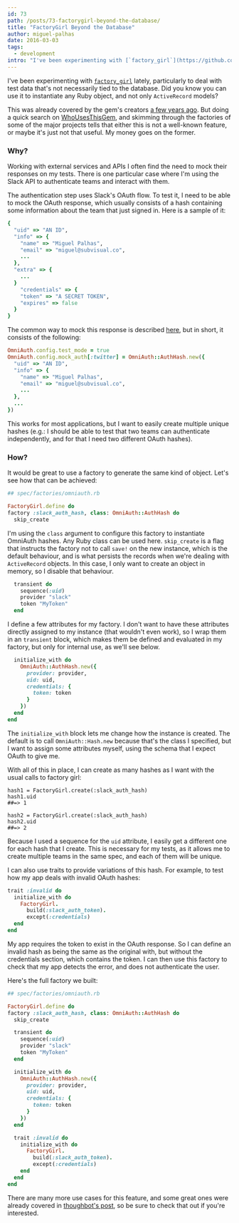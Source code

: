 ```yaml
---
id: 73
path: /posts/73-factorygirl-beyond-the-database/
title: "FactoryGirl Beyond the Database"
author: miguel-palhas
date: 2016-03-03
tags:
  - development
intro: "I've been experimenting with [`factory_girl`](https://github.com/thoughtbot/factory_girl) lately, particularly to deal with test data that's not necessarily tied to the database. Did you know you can use it to instantiate any Ruby object, and not only `ActiveRecord` models?"
---
```


I've been experimenting with [`factory_girl`](https://github.com/thoughtbot/factory_girl) lately, particularly to deal with test data that's not necessarily tied to the database. Did you know you can use it to instantiate any Ruby object, and not only `ActiveRecord` models?

This was already covered by the gem's creators [a few years ago](https://robots.thoughtbot.com/mind-bending-factories). But doing a quick search on [WhoUsesThisGem](http://whousesthisgem.com/gems/factory_girl), and skimming through the factories of some of the major projects tells that either this is not a well-known feature, or maybe it's just not that useful. My money goes on the former.

### Why?

Working with external services and APIs I often find the need to mock their responses on my tests. There is one particular case where I'm using the Slack API to authenticate teams and interact with them.

The authentication step uses Slack's OAuth flow. To test it, I need to be able to mock the OAuth response, which usually consists of a hash containing some information about the team that just signed in. Here is a sample of it:

```ruby
{
  "uid" => "AN ID",
  "info" => {
    "name" => "Miguel Palhas",
    "email" => "miguel@subvisual.co",
    ...
  },
  "extra" => {
    ...
  }
    "credentials" => {
    "token" => "A SECRET TOKEN",
    "expires" => false
  }
}
```

The common way to mock this response is described [here](https://github.com/intridea/omniauth/wiki/Integration-Testing), but in short, it consists of the following:

```ruby
OmniAuth.config.test_mode = true
OmniAuth.config.mock_auth[:twitter] = OmniAuth::AuthHash.new({
  "uid" => "AN ID",
  "info" => {
    "name" => "Miguel Palhas",
    "email" => "miguel@subvisual.co",
    ...
  },
  ...
})
```

This works for most applications, but I want to easily create multiple unique hashes (e.g.: I should be able to test that two teams can authenticate independently, and for that I need two different OAuth hashes).

### How?

It would be great to use a factory to generate the same kind of object. Let's see how that can be achieved:

```ruby
## spec/factories/omniauth.rb

FactoryGirl.define do
factory :slack_auth_hash, class: OmniAuth::AuthHash do
  skip_create
```

I'm using the `class` argument to configure this factory to instantiate OmniAuth hashes. Any Ruby class can be used here.
`skip_create` is a flag that instructs the factory not to call `save!` on the new instance, which is the default behaviour, and is what persists the records when we're dealing with `ActiveRecord` objects. In this case, I only want to create an object in memory, so I disable that behaviour.

```ruby
  transient do
    sequence(:uid)
    provider "slack"
    token "MyToken"
  end
```

I define a few attributes for my factory. I don't want to have these attributes directly assigned to my instance (that wouldn't even work), so I wrap them in an `transient` block, which makes them be defined and evaluated in my factory, but only for internal use, as we'll see below.

```ruby
  initialize_with do
    OmniAuth::AuthHash.new({
      provider: provider,
      uid: uid,
      credentials: {
        token: token
      }
    })
  end
end
```

The `initialize_with` block lets me change how the instance is created. The default is to call `OmniAuth::Hash.new` because that's the class I specified, but I want to assign some attributes myself, using the schema that I expect OAuth to give me.

With all of this in place, I can create as many hashes as I want with the usual calls to factory girl:

```
hash1 = FactoryGirl.create(:slack_auth_hash)
hash1.uid
##=> 1

hash2 = FactoryGirl.create(:slack_auth_hash)
hash2.uid
##=> 2
```

Because I used a sequence for the `uid` attribute, I easily get a different one for each hash that I create. This is necessary for my tests, as it allows me to create multiple teams in the same spec, and each of them will be unique.

I can also use traits to provide variations of this hash. For example, to test how my app deals with invalid OAuth hashes:

```ruby
trait :invalid do
  initialize_with do
    FactoryGirl.
      build(:slack_auth_token).
      except(:credentials)
  end
end
```

My app requires the token to exist in the OAuth response. So I can define an invalid hash as being the same as the original with, but without the credentials section, which contains the token.
I can then use this factory to check that my app detects the error, and does not authenticate the user.

Here's the full factory we built:

```ruby
## spec/factories/omniauth.rb

FactoryGirl.define do
factory :slack_auth_hash, class: OmniAuth::AuthHash do
  skip_create

  transient do
    sequence(:uid)
    provider "slack"
    token "MyToken"
  end

  initialize_with do
    OmniAuth::AuthHash.new({
      provider: provider,
      uid: uid,
      credentials: {
        token: token
      }
    })
  end

  trait :invalid do
    initialize_with do
      FactoryGirl.
        build(:slack_auth_token).
        except(:credentials)
    end
  end
end
```


There are many more use cases for this feature, and some great ones were already covered in [thoughbot's post](https://robots.thoughtbot.com/mind-bending-factories), so be sure to check that out if you're interested.
